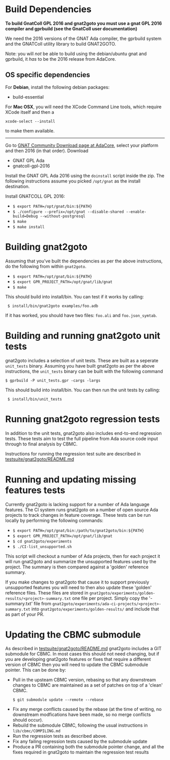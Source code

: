 # Build Dependencies

**To build GnatColl GPL 2016 and gnat2goto you must use a gnat GPL 2016 compiler and gprbuild (see the GnatColl user documentation)**

We need the 2016 versions of the GNAT Ada compiler, the gprbuild system and the
GNATColl utility library to build GNAT2GOTO.

Note: you will *not* be able to build using the debian/ubuntu gnat and gprbuild, it *has* to be the 2016 release from AdaCore.

## OS specific dependencies

For **Debian**, install the following debian packages:
  - build-essential

For **Mac OSX**, you will need the XCode Command Line tools, which require XCode itself and then a 
```
xcode-select --install
```
to make them available.

----------------------------

Go to [GNAT Community Download page at AdaCore](https://www.adacore.com/download/more),
select your platform and then 2016 (in that order). Download

  * GNAT GPL Ada
  * gnatcoll-gpl-2016


Install the GNAT GPL Ada 2016 using the `doinstall` script inside the zip. The following instructions assume you picked `/opt/gnat` as the install destination. 

Install GNATCOLL GPL 2016:
  - `$ export PATH=/opt/gnat/bin:${PATH}`
  - `$ ./configure --prefix=/opt/gnat --disable-shared --enable-build=Debug --without-postgresql`
  - `$ make`
  - `$ make install`


# Building gnat2goto

Assuming that you've built the dependencies as per the above instructions, do the following from within `gnat2goto`. 

  - `$ export PATH=/opt/gnat/bin:${PATH}`
  - `$ export GPR_PROJECT_PATH=/opt/gnat/lib/gnat`
  - `$ make`

This should build into install/bin. You can test if it works by calling:

` $ install/bin/gnat2goto examples/foo.adb`

If it has worked, you should have two files: `foo.ali` and `foo.json_symtab`. 

# Building and running gnat2goto unit tests

gnat2goto includes a selection of unit tests. These are built as a seperate
`unit_tests` binary. Assuming you have built gnat2goto as per the above
instructions, the `unit_tests` binary can be built with the following command

`$ gprbuild -P unit_tests.gpr -cargs -largs`

This should build into install/bin. You can then run the unit tests by calling:

` $ install/bin/unit_tests`

# Running gnat2goto regression tests

In addition to the unit tests, gnat2goto also includes end-to-end regression
tests. These tests aim to test the full pipeline from Ada source code input
through to final analysis by CBMC.

Instructions for running the regression test suite are described in [testsuite/gnat2goto/README.md](../testsuite/gnat2goto/README.md)

# Running and updating missing features tests

Currently gnat2goto is lacking support for a number of Ada language features.
The CI system runs gnat2goto on a number of open source Ada projects to track
changes in feature coverage. These tests can be run locally by performing the
following commands:

- `$ export PATH=/opt/gnat/bin:/path/to/gnat2goto/bin:${PATH}`
- `$ export GPR_PROJECT_PATH=/opt/gnat/lib/gnat`
- `$ cd gnat2goto/experiments`
- `$ ./CI-list_unsupported.sh`

This script will checkout a number of Ada projects, then for each project it will
run gnat2goto and summarize the unsupported features used by the project. The
summary is then compared against a 'golden' reference summary.

If you make changes to gnat2goto that cause it to support previously unsupported
features you will need to then also update these 'golden' reference files. These
files are stored in `gnat2goto/experiments/golden-results/<project>-summary.txt`
one file per project. Simply copy the '<project>-summary.txt' file from
`gnat2goto/experiments/ada-ci-projects/<project>-summary.txt` into
`gnat2goto/experiments/golden-results/` and include that as part of your PR.

# Updating the CBMC submodule

As described in [testsuite/gnat2goto/README.md](../testsuite/gnat2goto/README.md)
gnat2goto includes a GIT submodule for CBMC. In most cases this should not need
changing, but if you are developing gnat2goto features or fixes that require a
different version of CBMC then you will need to update the CBMC submodule
pointer. This can be done by:

 - Pull in the upsteam CBMC version, rebasing so that any downstream changes
   to CBMC are maintained as a set of patches on top of a 'clean' CBMC.
   ```
   $ git submodule update --remote --rebase
   ```
 - Fix any merge conflicts caused by the rebase (at the time of writing, no
   downstream modfications have been made, so no merge conflicts should occur).
 - Rebuild the submodule CBMC, following the usual instructions in `lib/cbmc/COMPILING.md`
 - Run the regression tests as described above.
 - Fix any failing regression tests caused by the submodule update
 - Produce a PR containing both the submodule pointer change, and all the fixes
   required in gnat2goto to maintain the regression test results
